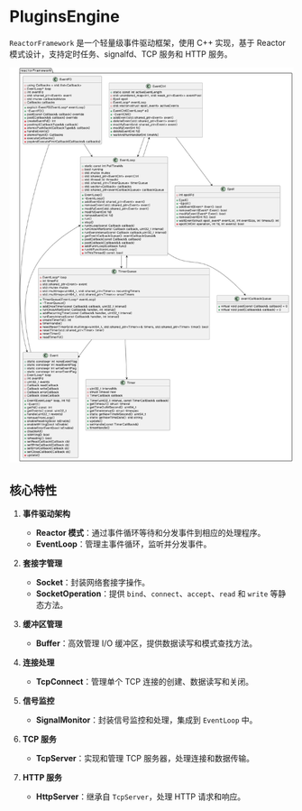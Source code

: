 # PluginsEngine

`ReactorFramework` 是一个轻量级事件驱动框架，使用 C++ 实现，基于 Reactor 模式设计，支持定时任务、signalfd、TCP 服务和 HTTP 服务。

![类图](./uml.jpg)


## 核心特性

1. **事件驱动架构**
   - **Reactor 模式**：通过事件循环等待和分发事件到相应的处理程序。
   - **EventLoop**：管理主事件循环，监听并分发事件。

2. **套接字管理**
   - **Socket**：封装网络套接字操作。
   - **SocketOperation**：提供 `bind`、`connect`、`accept`、`read` 和 `write` 等静态方法。

3. **缓冲区管理**
   - **Buffer**：高效管理 I/O 缓冲区，提供数据读写和模式查找方法。

4. **连接处理**
   - **TcpConnect**：管理单个 TCP 连接的创建、数据读写和关闭。

5. **信号监控**
   - **SignalMonitor**：封装信号监控和处理，集成到 `EventLoop` 中。

6. **TCP 服务**
   - **TcpServer**：实现和管理 TCP 服务器，处理连接和数据传输。

7. **HTTP 服务**
   - **HttpServer**：继承自 `TcpServer`，处理 HTTP 请求和响应。
     
